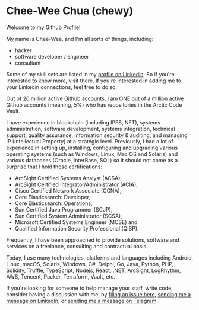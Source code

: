 # Chee-Wee Chua (chewy)

 Welcome to my Github Profile!
 
 My name is Chee-Wee, and I'm all sorts of things, including:

- hacker
- software developer / engineer
- consultant

Some of my skill sets are listed in my [profile on Linkedin](https://linkedin.com/in/cwchua). So if you're interested to know more, visit there. If you're interested in adding me to your Linkedin connections, feel free to do so.

Out of 20 million active Github accounts, I am ONE out of a million active Github accounts (meaning, 5%) who has repositories in the Arctic Code Vault.

I have experience in blockchain (including IPFS, NFT), systems administration, software development, systems integration, technical support, quality assurance, information security & auditing, and managing IP (Intellectual Property) at a strategic level. Previously, I had a lot of experience in setting up, installing, configuring and upgrading various operating systems (such as Windows, Linux, Mac OS and Solaris) and various databases (Oracle, InterBase, SQL) so it should not come as a surprise that I hold these certifications: 

* ArcSight Certified Systems Analyst (ACSA), 
* ArcSight Certified Integrator/Administrator (ACIA), 
* Cisco Certified Network Associate (CCNA), 
* Core Elasticsearch: Developer,
* Core Elasticsearch: Operations,
* Sun Certified Java Programmer (SCJP), 
* Sun Certified System Administrator (SCSA), 
* Microsoft Certified Systems Engineer (MCSE) and 
* Qualified Information Security Professional (QISP). 

Frequently, I have been approached to provide solutions, software and services on a freelance, consulting and contractual basis.

Today, I use many technologies, platforms and languages including Android, Linux, macOS, Solaris, Windows, C#, Delphi, Go, Java, Python, PHP, Solidity, Truffle, TypeScript, Nodejs, React, .NET, ArcSight, LogRhythm, AWS, Tencent, Packer, Terraform, Vault, etc.

If you're looking for someone to help manage your staff, write code, consider having a discussion with me, by [filing an issue here](https://github.com/chuacw/chuacw/issues), [sending me a message on LinkedIn](https://linkedin.com/in/cwchua), or [sending me a message on Telegram](https://t.me/cwborlembt).
